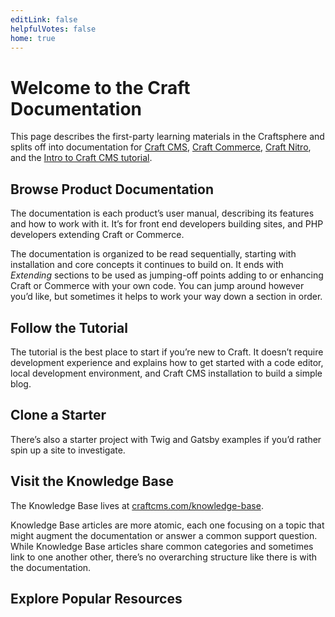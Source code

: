 ```yaml
---
editLink: false
helpfulVotes: false
home: true
---
```


# Welcome to the Craft Documentation

This page describes the first-party learning materials in the Craftsphere and splits off into documentation for [Craft CMS](/3.x/), [Craft Commerce](/commerce/3.x/), [Craft Nitro](/nitro/), and the [Intro to Craft CMS tutorial](/getting-started-tutorial/).

## Browse Product Documentation

The documentation is each product’s user manual, describing its features and how to work with it. It’s for front end developers building sites, and PHP developers extending Craft or Commerce.

<div class="w-full sm:flex sm:-mx-2">
    <LinkPanel title="Craft CMS" subtitle="Flexible content management." link="/3.x/" icon="/docs/icons/craft.svg" />
    <LinkPanel title="Craft Commerce" subtitle="Custom, extensible ecommerce." link="/commerce/3.x/" icon="/docs/icons/commerce.svg" />
</div>

The documentation is organized to be read sequentially, starting with installation and core concepts it continues to build on. It ends with _Extending_ sections to be used as jumping-off points adding to or enhancing Craft or Commerce with your own code. You can jump around however you’d like, but sometimes it helps to work your way down a section in order.

## Follow the Tutorial

The tutorial is the best place to start if you’re new to Craft. It doesn’t require development experience and explains how to get started with a code editor, local development environment, and Craft CMS installation to build a simple blog.

<IconLink title="Intro to Craft CMS" subtitle="Learn the fundamentals building a simple blog." link="/getting-started-tutorial/" icon="/docs/icons/icon-tutorial.svg" />

## Clone a Starter

There’s also a starter project with Twig and Gatsby examples if you’d rather spin up a site to investigate.

<div class="w-full sm:flex sm:-mx-2">
    <LinkPanel title="Blog Starter" subtitle="craftcms/starter-blog" link="https://github.com/craftcms/starter-blog" :repo="true" />
</div>

## Visit the Knowledge Base

The Knowledge Base lives at [craftcms.com/knowledge-base](https://craftcms.com/knowledge-base).

Knowledge Base articles are more atomic, each one focusing on a topic that might augment the documentation or answer a common support question. While Knowledge Base articles share common categories and sometimes link to one another other, there’s no overarching structure like there is with the documentation.

## Explore Popular Resources

<div class="sm:flex sm:flex-wrap">
    <div class="py-1 sm:w-1/2 sm:py-0">
        <IconLink title="Knowledge Base"
            subtitle="Read support articles."
            link="https://craftcms.com/knowledge-base"
            icon="/docs/icons/icon-knowledge-base.svg"
            icon-size="large"
        />
    </div>
    <div class="py-1 sm:w-1/2 sm:py-0">
        <IconLink title="Stack Exchange"
            subtitle="Get help and help others."
            link="https://craftcms.stackexchange.com/"
            icon="/docs/icons/icon-stack-exchange.svg"
            icon-size="large"
        />
    </div>
    <div class="py-1 sm:w-1/2 sm:py-0">
        <IconLink title="Discord"
            subtitle="Meet the community."
            link="https://craftcms.com/discord"
            icon="/docs/icons/icon-discord.svg"
            icon-size="large"
        />
    </div>
    <div class="py-1 sm:w-1/2 sm:py-0">
        <IconLink title="Twitter"
            subtitle="See the latest Craft tweets."
            link="https://twitter.com/craftcms"
            icon="/docs/icons/icon-twitter.svg"
            icon-size="large"
        />
    </div>
    <div class="py-1 sm:w-1/2 sm:py-0">
        <IconLink title="CraftQuest"
            subtitle="Watch video courses."
            link="https://craftquest.io/"
            icon="/docs/icons/icon-craft-quest.svg"
            icon-size="large"
        />
    </div>
    <div class="py-1 sm:w-1/2 sm:py-0">
        <IconLink title="Craft Link List"
            subtitle="Stay in-the-know."
            link="https://craftlinklist.com/"
            icon="/docs/icons/icon-craft-link-list.svg"
            icon-size="large"
        />
    </div>
    <div class="py-1 sm:w-1/2 sm:py-0">
        <IconLink title="nystudio107 Blog"
            subtitle="Learn Craft & web dev."
            link="https://nystudio107.com/blog"
            icon="/docs/icons/icon-nystudio107.svg"
            icon-size="large"
        />
    </div>
</div>
